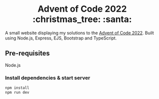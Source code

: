 <div align="center">
<h1>Advent of Code 2022 :christmas_tree: :santa:</h1>
</div>

A small website displaying my solutions to the [Advent of Code 2022](https://adventofcode.com/2022). Built using Node.js, Express, EJS, Bootstrap and TypeScript.

## Pre-requisites

Node.js

### Install dependencies & start server

```sh
npm install
npm run dev
```
